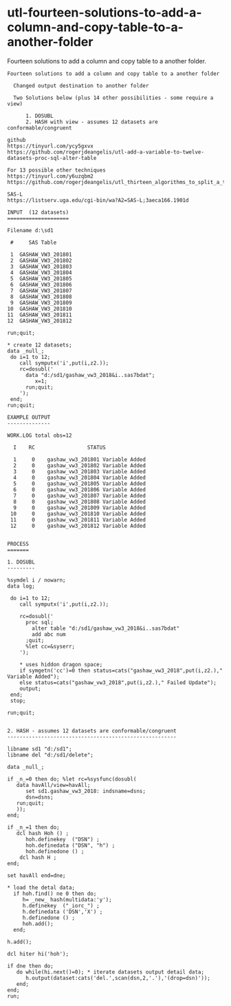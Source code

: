 # utl-fourteen-solutions-to-add-a-column-and-copy-table-to-a-another-folder
Fourteen solutions to add a column and copy table to a another folder.

    Fourteen solutions to add a column and copy table to a another folder                                          
                                                                                                                   
      Changed output destination to another folder                                                                 
                                                                                                                   
      Two Solutions below (plus 14 other possibilities - some require a view)                                      
                                                                                                                   
          1. DOSUBL                                                                                                
          2. HASH with view - assumes 12 datasets are conformable/congruent                                        
                                                                                                                   
    github                                                                                                         
    https://tinyurl.com/ycy5gxvx                                                                                   
    https://github.com/rogerjdeangelis/utl-add-a-variable-to-twelve-datasets-proc-sql-alter-table                  
                                                                                                                   
    For 13 possible other techniques                                                                               
    https://tinyurl.com/y6uzqbm2                                                                                   
    https://github.com/rogerjdeangelis/utl_thirteen_algorithms_to_split_a_table_based_on_groups_of_data            
                                                                                                                   
    SAS-L                                                                                                          
    https://listserv.uga.edu/cgi-bin/wa?A2=SAS-L;3aeca166.1901d                                                    
                                                                                                                   
    INPUT  (12 datasets)                                                                                           
    ====================                                                                                           
                                                                                                                   
    Filename d:\sd1                                                                                                
                                                                                                                   
     #     SAS Table                                                                                               
                                                                                                                   
     1  GASHAW_VW3_201801                                                                                          
     2  GASHAW_VW3_201802                                                                                          
     3  GASHAW_VW3_201803                                                                                          
     4  GASHAW_VW3_201804                                                                                          
     5  GASHAW_VW3_201805                                                                                          
     6  GASHAW_VW3_201806                                                                                          
     7  GASHAW_VW3_201807                                                                                          
     8  GASHAW_VW3_201808                                                                                          
     9  GASHAW_VW3_201809                                                                                          
    10  GASHAW_VW3_201810                                                                                          
    11  GASHAW_VW3_201811                                                                                          
    12  GASHAW_VW3_201812                                                                                          
                                                                                                                   
    run;quit;                                                                                                      
                                                                                                                   
    * create 12 datasets;                                                                                          
    data _null_;                                                                                                   
     do i=1 to 12;                                                                                                 
        call symputx('i',put(i,z2.));                                                                              
        rc=dosubl('                                                                                                
          data "d:/sd1/gashaw_vw3_2018&i..sas7bdat";                                                               
             x=1;                                                                                                  
          run;quit;                                                                                                
        ');                                                                                                        
     end;                                                                                                          
    run;quit;                                                                                                      
                                                                                                                   
    EXAMPLE OUTPUT                                                                                                 
    --------------                                                                                                 
                                                                                                                   
    WORK.LOG total obs=12                                                                                          
                                                                                                                   
      I    RC                 STATUS                                                                               
                                                                                                                   
      1     0    gashaw_vw3_201801 Variable Added                                                                  
      2     0    gashaw_vw3_201802 Variable Added                                                                  
      3     0    gashaw_vw3_201803 Variable Added                                                                  
      4     0    gashaw_vw3_201804 Variable Added                                                                  
      5     0    gashaw_vw3_201805 Variable Added                                                                  
      6     0    gashaw_vw3_201806 Variable Added                                                                  
      7     0    gashaw_vw3_201807 Variable Added                                                                  
      8     0    gashaw_vw3_201808 Variable Added                                                                  
      9     0    gashaw_vw3_201809 Variable Added                                                                  
     10     0    gashaw_vw3_201810 Variable Added                                                                  
     11     0    gashaw_vw3_201811 Variable Added                                                                  
     12     0    gashaw_vw3_201812 Variable Added                                                                  
                                                                                                                   
                                                                                                                   
    PROCESS                                                                                                        
    =======                                                                                                        
                                                                                                                   
    1. DOSUBL                                                                                                      
    ---------                                                                                                      
                                                                                                                   
    %symdel i / nowarn;                                                                                            
    data log;                                                                                                      
                                                                                                                   
     do i=1 to 12;                                                                                                 
        call symputx('i',put(i,z2.));                                                                              
                                                                                                                   
        rc=dosubl('                                                                                                
          proc sql;                                                                                                
            alter table "d:/sd1/gashaw_vw3_2018&i..sas7bdat"                                                       
            add abc num                                                                                            
          ;quit;                                                                                                   
          %let cc=&syserr;                                                                                         
        ');                                                                                                        
                                                                                                                   
        * uses hiddon dragon space;                                                                                
        if symgetn('cc')=0 then status=cats("gashaw_vw3_2018",put(i,z2.)," Variable Added");                       
        else status=cats("gashaw_vw3_2018",put(i,z2.)," Failed Update");                                           
        output;                                                                                                    
     end;                                                                                                          
     stop;                                                                                                         
                                                                                                                   
    run;quit;                                                                                                      
                                                                                                                   
                                                                                                                   
    2. HASH - assumes 12 datasets are conformable/congruent                                                        
    -------------------------------------------------------                                                        
                                                                                                                   
    libname sd1 "d:/sd1";                                                                                          
    libname del "d:/sd1/delete";                                                                                   
                                                                                                                   
    data _null_;                                                                                                   
                                                                                                                   
    if _n_=0 then do; %let rc=%sysfunc(dosubl(                                                                     
       data havAll/view=havAll;                                                                                    
          set sd1.gashaw_vw3_2018: indsname=dsns;                                                                  
          dsn=dsns;                                                                                                
       run;quit;                                                                                                   
       ));                                                                                                         
    end;                                                                                                           
                                                                                                                   
    if _n_=1 then do;                                                                                              
       dcl hash Hoh () ;                                                                                           
          hoh.definekey  ("DSN") ;                                                                                 
          hoh.definedata ("DSN", "h") ;                                                                            
          hoh.definedone () ;                                                                                      
        dcl hash H ;                                                                                               
    end;                                                                                                           
                                                                                                                   
    set havAll end=dne;                                                                                            
                                                                                                                   
    * load the detal data;                                                                                         
      if hoh.find() ne 0 then do;                                                                                  
         h= _new_ hash(multidata:'y');                                                                             
         h.definekey  ("_iorc_") ;                                                                                 
         h.definedata ('DSN','X') ;                                                                                
         h.definedone () ;                                                                                         
         hoh.add();                                                                                                
      end;                                                                                                         
                                                                                                                   
    h.add();                                                                                                       
                                                                                                                   
    dcl hiter hi('hoh');                                                                                           
                                                                                                                   
    if dne then do;                                                                                                
       do while(hi.next()=0); * iterate datasets output detail data;                                               
          h.output(dataset:cats('del.',scan(dsn,2,'.'),'(drop=dsn)'));                                             
       end;                                                                                                        
    end;                                                                                                           
    run;                                                                                                           
                                                                                                                   
                                                                                                                   
                                                                                                                   
                                                                                                                   
